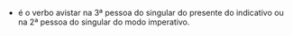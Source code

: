 - é o verbo avistar na 3ª pessoa do singular do presente do indicativo ou na 2ª pessoa do singular do modo imperativo.  